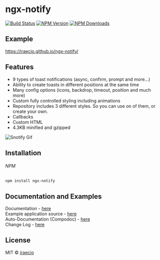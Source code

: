 # ngx-notify

[![Build Status](https://travis-ci.org/iraecio/ng-snotify.svg?branch=master)](https://travis-ci.org/iraecio/ngx-notify)
[![NPM Version](https://img.shields.io/npm/v/ngx-notify.svg)](https://www.npmjs.com/package/ngx-notify)
[![NPM Downloads](https://img.shields.io/npm/dt/ngx-notify.svg)](https://www.npmjs.com/package/ngx-notify) 

## Example
https://iraecio.github.io/ngx-notify/


## Features

- 9 types of toast notifications (async, confirm, prompt and more...)
- Ability to create toasts in different positions at the same time
- Many config options (icons, backdrop, timeout, position and much more)
- Custom fully controlled styling including animations
- Repository includes 3 different styles. So you can use on of them, or create your own.
- Callbacks
- Custom HTML
- 4.3KB minified and gzipped

![Snotify Gif](https://thumbs.gfycat.com/SoftGranularDalmatian-size_restricted.gif)

## Installation

###### NPM
`npm install ngx-notify`

## Documentation and Examples

Documentation - [here](https://iraecio.github.io/ngx-notify/documentation)  
Example application source - [here](https://github.com/iraecio/ngx-notify/tree/master/example/app)  
Auto-Documentation (Compodoc) - [here](https://iraecio.github.io/ngx-notify/compodoc/)  
Change Log - [here](https://github.com/iraecio/ng-snotify/blob/master/CHANGELOG.md)

## License

MIT © [iraecio](mailto:iraecio@gmail.com)
